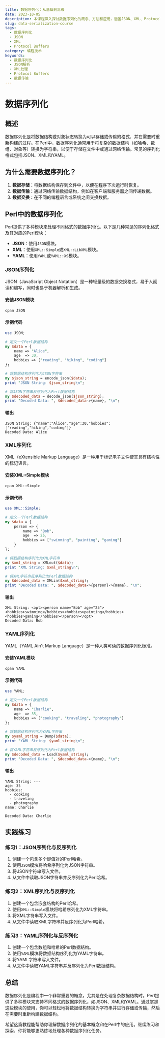 ```yaml
---
title: 数据序列化：从基础到高级
date: 2023-10-05
description: 本课程深入探讨数据序列化的概念、方法和应用，涵盖JSON、XML、Protocol Buffers等多种格式，帮助你掌握数据在不同系统间传输和存储的关键技术。
slug: data-serialization-course
tags:
  - 数据序列化
  - JSON
  - XML
  - Protocol Buffers
category: 编程技术
keywords:
  - 数据序列化
  - JSON解析
  - XML处理
  - Protocol Buffers
  - 数据传输
---
```


# 数据序列化

## 概述

数据序列化是将数据结构或对象状态转换为可以存储或传输的格式，并在需要时重新构建的过程。在Perl中，数据序列化通常用于将复杂的数据结构（如哈希、数组、对象等）转换为字符串，以便于存储在文件中或通过网络传输。常见的序列化格式包括JSON、XML和YAML。

## 为什么需要数据序列化？

1. **数据存储**：将数据结构保存到文件中，以便在程序下次运行时恢复。
2. **数据传输**：通过网络传输数据结构，例如在客户端和服务器之间传递数据。
3. **数据交换**：在不同的编程语言或系统之间交换数据。

## Perl中的数据序列化

Perl提供了多种模块来处理不同格式的数据序列化。以下是几种常见的序列化格式及其对应的Perl模块：

- **JSON**：使用`JSON`模块。
- **XML**：使用`XML::Simple`或`XML::LibXML`模块。
- **YAML**：使用`YAML`或`YAML::XS`模块。

### JSON序列化

JSON（JavaScript Object Notation）是一种轻量级的数据交换格式，易于人阅读和编写，同时也易于机器解析和生成。

#### 安装JSON模块

```bash
cpan JSON
```

#### 示例代码

```perl
use JSON;

# 定义一个Perl数据结构
my $data = {
    name => "Alice",
    age  => 30,
    hobbies => ["reading", "hiking", "coding"]
};

# 将数据结构序列化为JSON字符串
my $json_string = encode_json($data);
print "JSON String: $json_string\n";

# 将JSON字符串反序列化为Perl数据结构
my $decoded_data = decode_json($json_string);
print "Decoded Data: ", $decoded_data->{name}, "\n";
```

#### 输出

```
JSON String: {"name":"Alice","age":30,"hobbies":["reading","hiking","coding"]}
Decoded Data: Alice
```

### XML序列化

XML（eXtensible Markup Language）是一种用于标记电子文件使其具有结构性的标记语言。

#### 安装XML::Simple模块

```bash
cpan XML::Simple
```

#### 示例代码

```perl
use XML::Simple;

# 定义一个Perl数据结构
my $data = {
    person => {
        name => "Bob",
        age  => 25,
        hobbies => ["swimming", "painting", "gaming"]
    }
};

# 将数据结构序列化为XML字符串
my $xml_string = XMLout($data);
print "XML String: $xml_string\n";

# 将XML字符串反序列化为Perl数据结构
my $decoded_data = XMLin($xml_string);
print "Decoded Data: ", $decoded_data->{person}->{name}, "\n";
```

#### 输出

```
XML String: <opt><person name="Bob" age="25"><hobbies>swimming</hobbies><hobbies>painting</hobbies><hobbies>gaming</hobbies></person></opt>
Decoded Data: Bob
```

### YAML序列化

YAML（YAML Ain't Markup Language）是一种人类可读的数据序列化标准。

#### 安装YAML模块

```bash
cpan YAML
```

#### 示例代码

```perl
use YAML;

# 定义一个Perl数据结构
my $data = {
    name => "Charlie",
    age  => 35,
    hobbies => ["cooking", "traveling", "photography"]
};

# 将数据结构序列化为YAML字符串
my $yaml_string = Dump($data);
print "YAML String: $yaml_string\n";

# 将YAML字符串反序列化为Perl数据结构
my $decoded_data = Load($yaml_string);
print "Decoded Data: ", $decoded_data->{name}, "\n";
```

#### 输出

```
YAML String: ---
age: 35
hobbies:
  - cooking
  - traveling
  - photography
name: Charlie

Decoded Data: Charlie
```

## 实践练习

### 练习1：JSON序列化与反序列化

1. 创建一个包含多个键值对的Perl哈希。
2. 使用`JSON`模块将哈希序列化为JSON字符串。
3. 将JSON字符串写入文件。
4. 从文件中读取JSON字符串并反序列化为Perl哈希。

### 练习2：XML序列化与反序列化

1. 创建一个包含嵌套结构的Perl哈希。
2. 使用`XML::Simple`模块将哈希序列化为XML字符串。
3. 将XML字符串写入文件。
4. 从文件中读取XML字符串并反序列化为Perl哈希。

### 练习3：YAML序列化与反序列化

1. 创建一个包含数组和哈希的Perl数据结构。
2. 使用`YAML`模块将数据结构序列化为YAML字符串。
3. 将YAML字符串写入文件。
4. 从文件中读取YAML字符串并反序列化为Perl数据结构。

## 总结

数据序列化是编程中一个非常重要的概念，尤其是在处理复杂数据结构时。Perl提供了多种模块来支持不同格式的数据序列化，如JSON、XML和YAML。通过掌握这些模块的使用，你可以轻松地将数据结构转换为字符串并进行存储或传输，然后在需要时重新构建数据结构。

希望这篇教程能帮助你理解数据序列化的基本概念和在Perl中的应用。继续练习和探索，你将能够更熟练地处理各种数据序列化任务。